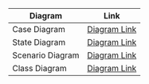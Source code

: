| Diagram | Link |
| ------------- | ------------- |
| Case Diagram | [Diagram Link](CaseDiagram.png) |
| State Diagram | [Diagram Link](StateDiagram.png)  |
| Scenario Diagram | [Diagram Link](ScenarioDiagram.png)  |
| Class Diagram | [Diagram Link](ClassDiagram.png)  |